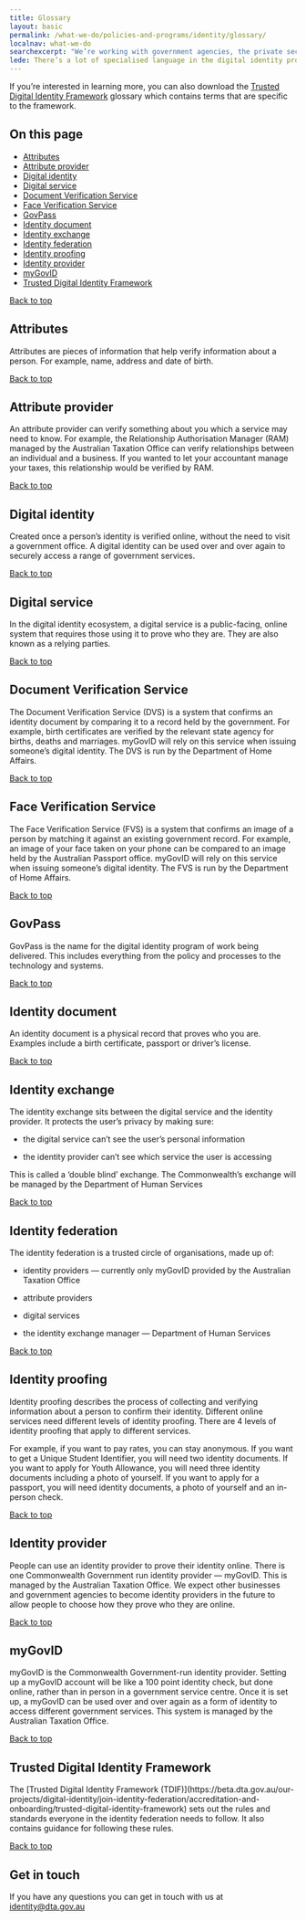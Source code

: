 ```yaml
---
title: Glossary
layout: basic
permalink: /what-we-do/policies-and-programs/identity/glossary/
localnav: what-we-do
searchexcerpt: "We’re working with government agencies, the private sector and the public to design and implement a digital identity solution for the Australia."
lede: There’s a lot of specialised language in the digital identity program so we’ve put together a list of terms that we get asked about a lot.
---
```

If you’re interested in learning more, you can also download the [Trusted Digital Identity Framework](https://dta-www-drupal-20180130215411153400000001.s3.ap-southeast-2.amazonaws.com/s3fs-public/files/digital-identity/tdif-overview-and-glossary.pdf) glossary which contains terms that are specific to the framework.

<nav class="index-links">
  <h2>On this page</h2>
  <ul class="none au-link-list">
    <li><a href="#attributes">Attributes</a></li>
    <li><a href="#attribute-provider">Attribute provider</a></li>
    <li><a href="#digital-identity">Digital identity</a></li>
    <li><a href="#digital-service">Digital service</a></li>
    <li><a href="#document-verification-service">Document Verification Service</a></li>
    <li><a href="#face-verification-service">Face Verification Service</a></li>
    <li><a href="#govpass">GovPass</a></li>
    <li><a href="#identity-document">Identity document</a></li>
    <li><a href="#identity-exchange">Identity exchange</a></li>
    <li><a href="#identity-federation">Identity federation</a></li>
    <li><a href="#identity-proofing">Identity proofing</a></li>
    <li><a href="#identity-provider">Identity provider</a></li>
    <li><a href="#mygovid">myGovID</a></li>
    <li><a href="#trusted-digital-identity-framework">Trusted Digital Identity Framework</a></li>
  </ul>
</nav>

<a href="#content" class="back-to-top">Back to top</a>

<h2 id="attributes">Attributes</h2>

<p dir="ltr">Attributes are pieces of information that help verify information about a person. For example, name, address and date of birth.</p>


<a href="#content" class="back-to-top">Back to top</a>

<h2 dir="ltr" id="attribute-provider">Attribute provider</h2>

<p dir="ltr">An attribute provider can verify something about you which a service may need to know. For example, the Relationship Authorisation Manager (RAM) managed by the Australian Taxation Office can verify relationships between an individual and a business. If you wanted to let your accountant manage your taxes, this relationship would be verified by RAM.</p>


<a href="#content" class="back-to-top">Back to top</a>

<h2 dir="ltr" id="digital-identity">Digital identity</h2>

<p dir="ltr">Created once a person’s identity is verified online, without the need to visit a government office. A digital identity can be used over and over again to securely access a range of government services.</p>


<a href="#content" class="back-to-top">Back to top</a>

<h2 dir="ltr" id="digital-service">Digital service</h2>

<p dir="ltr">In the digital identity ecosystem, a digital service is a public-facing, online system that requires those using it to prove who they are. They are also known as a relying parties.</p>


<a href="#content" class="back-to-top">Back to top</a>

<h2 dir="ltr" id="document-verification-service">Document Verification Service</h2>

<p dir="ltr">The Document Verification Service (DVS) is a system that confirms an identity document by comparing it to a record held by the government. For example, birth certificates are verified by the relevant state agency for births, deaths and marriages. myGovID will rely on this service when issuing someone’s digital identity. The DVS is run by the Department of Home Affairs.</p>


<a href="#content" class="back-to-top">Back to top</a>

<h2 dir="ltr" id="face-verification-service">Face Verification Service</h2>

<p dir="ltr">The Face Verification Service (FVS) is a system that confirms an image of a person by matching it against an existing government record. For example, an image of your face taken on your phone can be compared to an image held by the Australian Passport office. myGovID will rely on this service when issuing someone’s digital identity. The FVS is run by the Department of Home Affairs.</p>


<a href="#content" class="back-to-top">Back to top</a>

<h2 id="govpass">GovPass</h2>

<p>GovPass is the name for the digital identity program of work being delivered. This includes everything from the policy and processes to the technology and systems.</p>


<a href="#content" class="back-to-top">Back to top</a>

<h2 dir="ltr" id="identity-document">Identity document</h2>

<p dir="ltr">An identity document is a physical record that proves who you are. Examples include a birth certificate, passport or driver’s license.</p>


<a href="#content" class="back-to-top">Back to top</a>

<h2 dir="ltr" id="identity-exchange">Identity exchange</h2>

<p dir="ltr">The identity exchange sits between the digital service and the identity provider. It protects the user’s privacy by making sure:</p>
<ul><li dir="ltr">
<p dir="ltr">the digital service can’t see the user’s personal information</p>
</li>
<li dir="ltr">
<p dir="ltr">the identity provider can’t see which service the user is accessing</p>
</li>
</ul><p dir="ltr">This is called a ‘double blind’ exchange. The Commonwealth’s exchange will be managed by the Department of Human Services</p>


<a href="#content" class="back-to-top">Back to top</a>

<h2 dir="ltr" id="identity-federation">Identity federation</h2>

<p dir="ltr">The identity federation is a trusted circle of organisations, made up of:</p>
<ul><li dir="ltr">
<p dir="ltr">identity providers — currently only myGovID provided by the Australian Taxation Office</p>
</li>
<li dir="ltr">
<p dir="ltr">attribute providers</p>
</li>
<li dir="ltr">
<p dir="ltr">digital services</p>
</li>
<li dir="ltr">
<p dir="ltr">the identity exchange manager — Department of Human Services</p>
</li>
</ul>

<a href="#content" class="back-to-top">Back to top</a>

<h2 dir="ltr" id="identity-proofing">Identity proofing</h2>

<p dir="ltr">Identity proofing describes the process of collecting and verifying information about a person to confirm their identity. Different online services need different levels of identity proofing. There are 4 levels of identity proofing that apply to different services.</p>
<p dir="ltr">For example, if you want to pay rates, you can stay anonymous. If you want to get a Unique Student Identifier, you will need two identity documents. If you want to apply for Youth Allowance, you will need three identity documents including a photo of yourself. If you want to apply for a passport, you will need identity documents, a photo of yourself and an in-person check.</p>


<a href="#content" class="back-to-top">Back to top</a>

<h2 dir="ltr" id="identity-provider">Identity provider</h2>

<p dir="ltr">People can use an identity provider to prove their identity online. There is one Commonwealth Government run identity provider — myGovID. This is managed by the Australian Taxation Office. We expect other businesses and government agencies to become identity providers in the future to allow people to choose how they prove who they are online.</p>


<a href="#content" class="back-to-top">Back to top</a>

<h2 dir="ltr" id="mygovid">myGovID</h2>

<p dir="ltr">myGovID is the Commonwealth Government-run identity provider. Setting up a myGovID account will be like a 100 point identity check, but done online, rather than in person in a government service centre. Once it is set up, a myGovID can be used over and over again as a form of identity to access different government services. This system is managed by the Australian Taxation Office.</p>


<a href="#content" class="back-to-top">Back to top</a>

<h2 dir="ltr" id="trusted-digital-identity-framework">Trusted Digital Identity Framework</h2>

<p dir="ltr">The [Trusted Digital Identity Framework (TDIF)](https://beta.dta.gov.au/our-projects/digital-identity/join-identity-federation/accreditation-and-onboarding/trusted-digital-identity-framework) sets out the rules and standards everyone in the identity federation needs to follow. It also contains guidance for following these rules.</p>

<a href="#content" class="back-to-top">Back to top</a>

## Get in touch

If you have any questions you can get in touch with us at [identity@dta.gov.au](mailto:identity@dta.gov.au)
